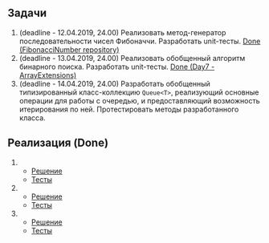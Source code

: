 ## Задачи

1. (deadline - 12.04.2019, 24.00) Реализовать метод-генератор последовательности чисел Фибоначчи. Разработать unit-тесты.
[Done (FibonacciNumber repository)](https://github.com/arinkarus/FibonacciNumber)
2. (deadline - 13.04.2019, 24.00) Реализовать обобщенный алгоритм бинарного поиска. Разработать unit-тесты.
[Done (Day7 - ArrayExtensions)](https://github.com/arinkarus/NET1.S.2019.Chemrukova.07)
3. (deadline - 14.04.2019, 24.00) Разработать обобщенный типизированный класс-коллекцию `Queue<T>`, реализующий основные операции для работы с очередью, и предоставляющий возможность итерирования по ней. Протестировать методы разработанного класса.

## Реализация (Done)
1. - [Решение](https://github.com/arinkarus/FibonacciNumber/blob/master/FibonacciNumber/FibonacciNumber.cs)
   - [Тесты](https://github.com/arinkarus/FibonacciNumber/blob/master/FibonacciNumber.Tests/FibonacciNumberTests.cs)
2. - [Решение](https://github.com/arinkarus/NET1.S.2019.Chemrukova.07/blob/master/ArrayExtension/ArrayExtension.cs)
   - [Тесты](https://github.com/arinkarus/NET1.S.2019.Chemrukova.07/blob/master/ArrayExtension.Tests/ArrayExtensionTests.cs)
3. - [Решение](https://github.com/arinkarus/NET1.S.2019.Chemrukova.11/blob/master/Queue/Queue.cs)
   - [Тесты](https://github.com/arinkarus/NET1.S.2019.Chemrukova.11/blob/master/Queue.Tests/QueueTests.cs)
